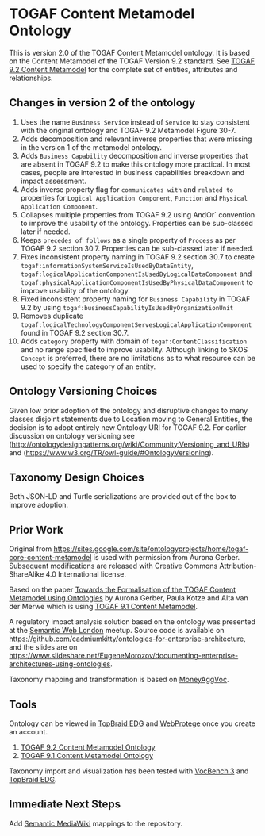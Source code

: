 # TOGAF Content Metamodel Ontology

This is version 2.0 of the TOGAF Content Metamodel ontology. It is based on the Content Metamodel of the TOGAF Version 9.2 standard. See [TOGAF 9.2 Content Metamodel](https://pubs.opengroup.org/architecture/togaf9-doc/arch/chap30.html) for the complete set of entities, attributes and relationships.

## Changes in version 2 of the ontology

 1. Uses the name `Business Service` instead of `Service` to stay consistent with the original ontology and TOGAF 9.2 Metamodel Figure 30-7.
 1. Adds decomposition and relevant inverse properties that were missing in the version 1 of the metamodel ontology.
 1. Adds `Business Capability` decomposition and inverse properties that are absent in TOGAF 9.2 to make this ontology more practical. In most cases, people are interested in business capabilities breakdown and impact assessment.
 1. Adds inverse property flag for `communicates with` and `related to` properties for `Logical Application Component`, `Function` and `Physical Application Component`.
 1. Collapses multiple properties from TOGAF 9.2 using AndOr` convention to improve the usability of the ontology. Properties can be sub-classed later if needed.
 1. Keeps `precedes of follows` as a single property of `Process` as per TOGAF 9.2 section 30.7. Properties can be sub-classed later if needed.
 1. Fixes inconsistent property naming in TOGAF 9.2 section 30.7 to create `togaf:informationSystemServiceIsUsedByDataEntity`, `togaf:logicalApplicationComponentIsUsedByLogicalDataComponent` and `togaf:physicalApplicationComponentIsUsedByPhysicalDataComponent` to improve usability of the ontology.
 1. Fixed inconsistent property naming for `Business Capability` in TOGAF 9.2 by using `togaf:businessCapabilityIsUsedByOrganizationUnit`
 1. Removes duplicate `togaf:logicalTechnologyComponentServesLogicalApplicationComponent` found in TOGAF 9.2 section 30.7.
 1. Adds `category` property with domain of `togaf:ContentClassification` and no range specified to improve usability. Although linking to SKOS `Concept` is preferred, there are no limitations as to what resource can be used to specify the category of an entity.

## Ontology Versioning Choices

Given low prior adoption of the ontology and disruptive changes to many classes disjoint statements due to Location moving to General Entities, the decision is to adopt entirely new Ontology URI for TOGAF 9.2. For earlier discussion on ontology versioning see (http://ontologydesignpatterns.org/wiki/Community:Versioning_and_URIs) and (https://www.w3.org/TR/owl-guide/#OntologyVersioning).

## Taxonomy Design Choices

Both JSON-LD and Turtle serializations are provided out of the box to improve adoption.

## Prior Work

Original from https://sites.google.com/site/ontologyprojects/home/togaf-core-content-metamodel is used with permission from Aurona Gerber. Subsequent modifications are released with Creative Commons Attribution-ShareAlike 4.0 International license.

Based on the paper [Towards the Formalisation of the TOGAF Content Metamodel using Ontologies](https://www.researchgate.net/publication/220708864_Towards_the_Formalisation_of_the_TOGAF_Content_Metamodel_using_Ontologies) by Aurona Gerber, Paula Kotze and Alta van der Merwe which is using [TOGAF 9.1 Content Metamodel](https://pubs.opengroup.org/architecture/togaf91-doc/arch/chap34.html).

A regulatory impact analysis solution based on the ontology was presented at the [Semantic Web London](https://www.meetup.com/semantic-web-london/) meetup. Source code is available on https://github.com/cadmiumkitty/ontologies-for-enterprise-architecture, and the slides are on https://www.slideshare.net/EugeneMorozov/documenting-enterprise-architectures-using-ontologies.

Taxonomy mapping and transformation is based on [MoneyAggVoc](https://cadmiumkitty.github.io/moneyaggvoc/).

## Tools

Ontology can be viewed in [TopBraid EDG](https://www.topquadrant.com/products/topbraid-enterprise-data-governance/) and [WebProtege](https://webprotege.stanford.edu) once you create an account.

 1. [TOGAF 9.2 Content Metamodel Ontology](https://webprotege.stanford.edu/#projects/23caff5b-4f1a-48fd-a28a-b4e33770a8cb/edit/Classes)
 1. [TOGAF 9.1 Content Metamodel Ontology](https://webprotege.stanford.edu/#projects/bb40a6e0-2f3d-46a1-bffb-6a84db5ce7df/edit/Classes)

Taxonomy import and visualization has been tested with [VocBench 3](http://vocbench.uniroma2.it/) and [TopBraid EDG](https://www.topquadrant.com/products/topbraid-enterprise-data-governance/).

## Immediate Next Steps

Add [Semantic MediaWiki](https://www.semantic-mediawiki.org/wiki/Semantic_MediaWiki) mappings to the repository.